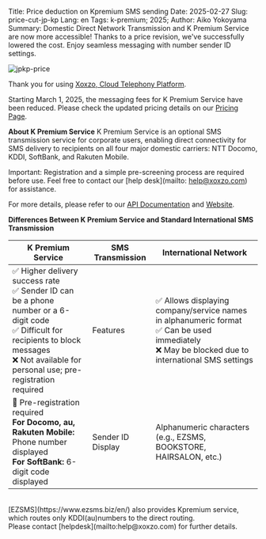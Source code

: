 Title: Price deduction on Kpremium SMS sending
Date: 2025-02-27
Slug: price-cut-jp-kp
Lang: en
Tags: k-premium; 2025;
Author: Aiko Yokoyama
Summary: Domestic Direct Network Transmission and K Premium Service are now more accessible! Thanks to a price revision, we've successfully lowered the cost. Enjoy seamless messaging with number sender ID settings.

![jpkp-price](/images/kpremium-en.jpg)

Thank you for using [Xoxzo, Cloud Telephony Platform](https://www.xoxzo.com/en/).

Starting March 1, 2025, the messaging fees for K Premium Service have been reduced. Please check the updated pricing details on our [Pricing Page](https://www.xoxzo.com/about/pricing/#k-premium).

**About K Premium Service**
K Premium Service is an optional SMS transmission service for corporate users, enabling direct connectivity for SMS delivery to recipients on all four major domestic carriers: NTT Docomo, KDDI, SoftBank, and Rakuten Mobile.

Important: Registration and a simple pre-screening process are required before use. Feel free to contact our [help desk](mailto: help@xoxzo.com) for assistance.

For more details, please refer to our [API Documentation](https://docs.xoxzo.com/sms#jp-specific-optional-parameters) and [Website](https://www.xoxzo.com/about/sms-api/#k-premium).

**Differences Between K Premium Service and Standard International SMS Transmission**

<table class="tg">
  <thead>
    <tr>
      <th class="tg-0lax">K Premium Service</th>
      <th class="tg-0lax">SMS Transmission</th>
      <th class="tg-0lax">International Network</th>
    </tr>
  </thead>
  <tbody>
    <tr>
      <td class="tg-0lax">
        ✅ Higher delivery success rate<br>
        ✅ Sender ID can be a phone number or a 6-digit code<br>
        ✅ Difficult for recipients to block messages<br>
        ❌ Not available for personal use; pre-registration required
      </td>
      <td class="tg-0lax">Features</td>
      <td class="tg-0lax">
        ✅ Allows displaying company/service names in alphanumeric format<br>
        ✅ Can be used immediately<br>
        ❌ May be blocked due to international SMS settings
      </td>
    </tr>
    <tr>
      <td class="tg-0lax">
        📌 Pre-registration required<br>
        <b>For Docomo, au, Rakuten Mobile:</b> Phone number displayed<br>
        <b>For SoftBank:</b> 6-digit code displayed
      </td>
      <td class="tg-0lax">Sender ID Display</td>
      <td class="tg-0lax">
        Alphanumeric characters (e.g., EZSMS, BOOKSTORE, HAIRSALON, etc.)
      </td>
    </tr>
  </tbody>
</table>
<br>
[EZSMS](https://www.ezsms.biz/en/) also provides Kpremium service, which routes only KDDI(au)numbers to the direct routing.
<br>
Please contact [helpdesk](mailto:help@xoxzo.com) for further details.
